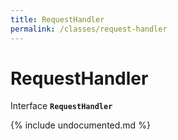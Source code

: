 ```yaml
---
title: RequestHandler
permalink: /classes/request-handler
---
```

# RequestHandler

Interface **`RequestHandler`**

{% include undocumented.md %}

